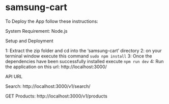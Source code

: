 # samsung-cart


To Deploy the App follow these instructions:


System Requirement:
 Node.js

Setup and Deployment

1: Extract the zip folder and cd into the ‘samsung-cart’ directory
2: on your terminal window  execute this command  `sudo npm install`
3: Once the dependencies have been successfully installed execute `npm run dev`
4: Run the application on this url: http://localhost:3000/


API URL

Search:
http://localhost:3000/v1/search/

GET Products:
http://localhost:3000/v1/products
